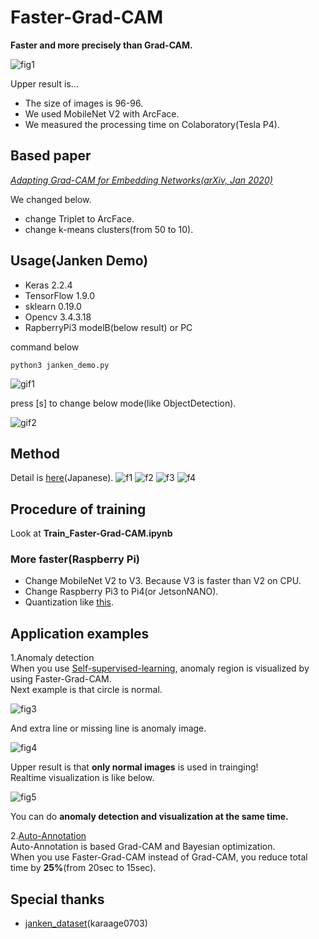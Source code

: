 # Faster-Grad-CAM
**Faster and more precisely than Grad-CAM.**

![fig1](https://github.com/shinmura0/Faster-Grad-CAM/blob/master/images/janken.png "fig1")

Upper result is...
+ The size of images is 96-96.  
+ We used MobileNet V2 with ArcFace.  
+ We measured the processing time on Colaboratory(Tesla P4).

## Based paper
*[Adapting Grad-CAM for Embedding Networks(arXiv, Jan 2020)](https://arxiv.org/abs/2001.06538)*  

We changed below.
+ change Triplet to ArcFace.  
+ change k-means clusters(from 50 to 10).


## Usage(Janken Demo)
+ Keras 2.2.4
+ TensorFlow 1.9.0
+ sklearn 0.19.0
+ Opencv 3.4.3.18
+ RapberryPi3 modelB(below result) or PC

command below

```
python3 janken_demo.py
```

![gif1](https://github.com/shinmura0/Faster-Grad-CAM/blob/master/images/heatmap.gif "gif1")

press [s] to change below mode(like ObjectDetection).

![gif2](https://github.com/shinmura0/Faster-Grad-CAM/blob/master/images/like_ObjectDetection.gif "gif2")

## Method
Detail is [here](https://qiita.com/shinmura0/items/a8668cec387e08308209)(Japanese).
![f1](https://github.com/shinmura0/Faster-Grad-CAM/blob/master/images/step_1.png "f1")
![f2](https://github.com/shinmura0/Faster-Grad-CAM/blob/master/images/step2.png "f2")
![f3](https://github.com/shinmura0/Faster-Grad-CAM/blob/master/images/step3.png "f3")
![f4](https://github.com/shinmura0/Faster-Grad-CAM/blob/master/images/step4.png "f4")

## Procedure of training
Look at **Train_Faster-Grad-CAM.ipynb**

### More faster(Raspberry Pi)
+ Change MobileNet V2 to V3. Because V3 is faster than V2 on CPU.
+ Change Raspberry Pi3 to Pi4(or JetsonNANO).
+ Quantization like [this](https://github.com/PINTO0309/PINTO_model_zoo/tree/master/15_Faster-Grad-CAM).

## Application examples
1.Anomaly detection  
When you use [Self-supervised-learning](https://medium.com/analytics-vidhya/spotting-defects-deep-metric-learning-solution-for-mvtec-anomaly-detection-dataset-c77691beb1eb), anomaly region is visualized by using Faster-Grad-CAM.  
Next example is that circle is normal.

![fig3](https://github.com/shinmura0/Faster-Grad-CAM/blob/master/images/normal_image.png "normal")  

And extra line or missing line is anomaly image.

![fig4](https://github.com/shinmura0/Faster-Grad-CAM/blob/master/images/anomaly_detection.png "anomaly")  

Upper result is that **only normal images** is used in trainging!  
Realtime visualization is like below.

![fig5](https://github.com/shinmura0/Faster-Grad-CAM/blob/master/images/anomaly_detection.gif "anomaly_realtime")  

You can do **anomaly detection and visualization at the same time.**

2.[Auto-Annotation](https://github.com/shinmura0/Auto-Annotation)  
Auto-Annotation is based Grad-CAM and Bayesian optimization.  
When you use Faster-Grad-CAM instead of Grad-CAM, you reduce total time by **25%**(from 20sec to 15sec).

## Special thanks
+ [janken_dataset](https://github.com/karaage0703/janken_dataset)(karaage0703)
